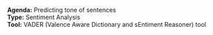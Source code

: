 <b>Agenda:</b> Predicting tone of sentences <br/>
<b>Type:</b> Sentiment Analysis <br/>
<b>Tool:</b> VADER (Valence Aware Dictionary and sEntiment Reasoner) tool  <br/>
